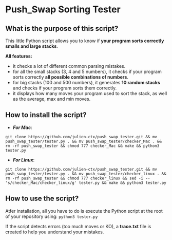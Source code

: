 # Push_Swap Sorting Tester

## What is the purpose of this script?

This little Python script allows you to know if **your program sorts correctly smalls and large stacks**.

**All features:**

- it checks a lot of different common parsing mistakes.
- for all the small stacks (3, 4 and 5 numbers), it checks if your program sorts correctly **all possible combinations of numbers**.
- for big stacks (100 and 500 numbers), it generates **10 random stacks** and checks if your program sorts them correctly.
- it displays how many moves your program used to sort the stack, as well as the average, max and min moves.

## How to install the script?
- ***For Mac***:

`git clone https://github.com/julien-ctx/push_swap_tester.git && mv push_swap_tester/tester.py . && mv push_swap_tester/checker_Mac . && rm -rf push_swap_tester && chmod 777 checker_Mac && make && python3 tester.py`

- ***For Linux***:

`git clone https://github.com/julien-ctx/push_swap_tester.git && mv push_swap_tester/tester.py . && mv push_swap_tester/checker_linux . && rm -rf push_swap_tester && chmod 777 checker_linux && sed -i -- 's/checker_Mac/checker_linux/g' tester.py && make && python3 tester.py`

## How to use the script?

Atfer installation, all you have to do is execute the Python script at the root of your repository using: `python3 tester.py`

If the script detects errors (too much moves or KO), a **trace.txt** file is created to help you understand your mistakes.
